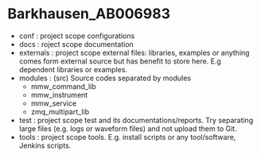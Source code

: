 # Barkhausen_AB006983

* conf : project scope configurations
* docs : roject scope documentation
* externals : project scope external files: libraries, examples or anything comes form external source but has benefit to store here. E.g dependent libraries or examples.
* modules :  (src) Source codes separated by modules
  * mmw_command_lib
  * mmw_instrument
  * mmw_service
  * zmq_multipart_lib
* test : project scope test and its documentations/reports. Try separating large files (e.g. logs or waveform files) and not upload them to Git.
* tools : project scope tools. E.g. install scripts or any tool/software, Jenkins scripts.

